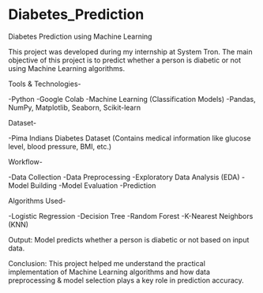 # Diabetes_Prediction
Diabetes Prediction using Machine Learning

This project was developed during my internship at System Tron. The main objective of this project is to predict whether a person is diabetic or not using Machine Learning algorithms.

Tools & Technologies-

-Python
-Google Colab
-Machine Learning (Classification Models)
-Pandas, NumPy, Matplotlib, Seaborn, Scikit-learn

Dataset-

-Pima Indians Diabetes Dataset
(Contains medical information like glucose level, blood pressure, BMI, etc.)

Workflow-

-Data Collection
-Data Preprocessing
-Exploratory Data Analysis (EDA)
-Model Building
-Model Evaluation
-Prediction

Algorithms Used-

-Logistic Regression
-Decision Tree
-Random Forest
-K-Nearest Neighbors (KNN)

Output:
Model predicts whether a person is diabetic or not based on input data.

Conclusion:
This project helped me understand the practical implementation of Machine Learning algorithms and how data preprocessing & model selection plays a key role in prediction accuracy.
